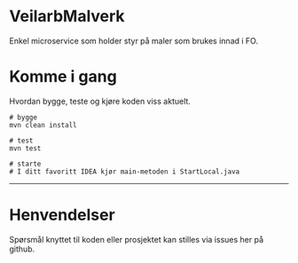 VeilarbMalverk
================

Enkel microservice som holder styr på maler som brukes innad i FO. 

# Komme i gang

Hvordan bygge, teste og kjøre koden viss aktuelt.
```
# bygge
mvn clean install 

# test
mvn test

# starte
# I ditt favoritt IDEA kjør main-metoden i StartLocal.java
```

---

# Henvendelser

Spørsmål knyttet til koden eller prosjektet kan stilles via issues her på github.

